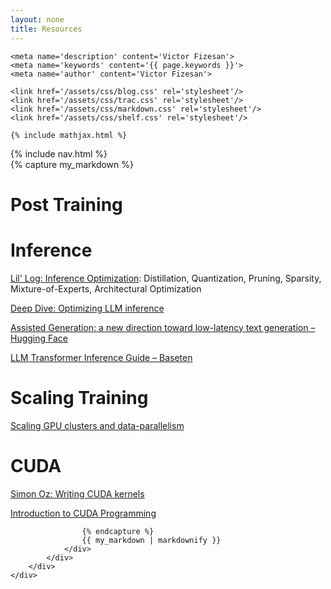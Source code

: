 ```yaml
---
layout: none
title: Resources
---
```


<html>
<head>
    <title>{{ page.title }}</title>
    <meta charset='UTF-8'>
    <meta content='width=device-width, initial-scale=1' name='viewport'/>
    <link rel="icon" type="image/png" sizes="48x48" href="/assets/images/favicon.png">

    <meta name='description' content='Victor Fizesan'>
    <meta name='keywords' content='{{ page.keywords }}'>
    <meta name='author' content='Victor Fizesan'>

    <link href='/assets/css/blog.css' rel='stylesheet'/>
    <link href='/assets/css/trac.css' rel='stylesheet'/>
    <link href='/assets/css/markdown.css' rel='stylesheet'/>
    <link href='/assets/css/shelf.css' rel='stylesheet'/>

    {% include mathjax.html %}
</head>
<body>
    <div class="content">
        {% include nav.html %}
        <div class="wrap article">
            <div id='blog' class='wrap'>
                <div id='intro'>
                </div>
                <div class='markdown-body'>
                    {% capture my_markdown %}

# Post Training

# Inference

[Lil' Log: Inference Optimization](https://lilianweng.github.io/posts/2023-01-10-inference-optimization/): Distillation, Quantization, Pruning, Sparsity, Mixture-of-Experts, Architectural Optimization

[Deep Dive: Optimizing LLM inference](https://www.youtube.com/watch?v=hMs8VNRy5Ys)

[Assisted Generation: a new direction toward low-latency text generation – Hugging Face](https://huggingface.co/blog/assisted-generation)

[LLM Transformer Inference Guide – Baseten](https://www.baseten.co/blog/llm-transformer-inference-guide/)

# Scaling Training

[Scaling GPU clusters and data-parallelism](https://huggingface.co/spaces/nanotron/ultrascale-playbook)


# CUDA

[Simon Oz: Writing CUDA kernels](https://www.youtube.com/@szymonozog7862)

[Introduction to CUDA Programming](https://www.pyspur.dev/blog/introduction_cuda_programming)





                    {% endcapture %}
                    {{ my_markdown | markdownify }}
                </div>
            </div>
        </div>
    </div>
</body>
</html> 